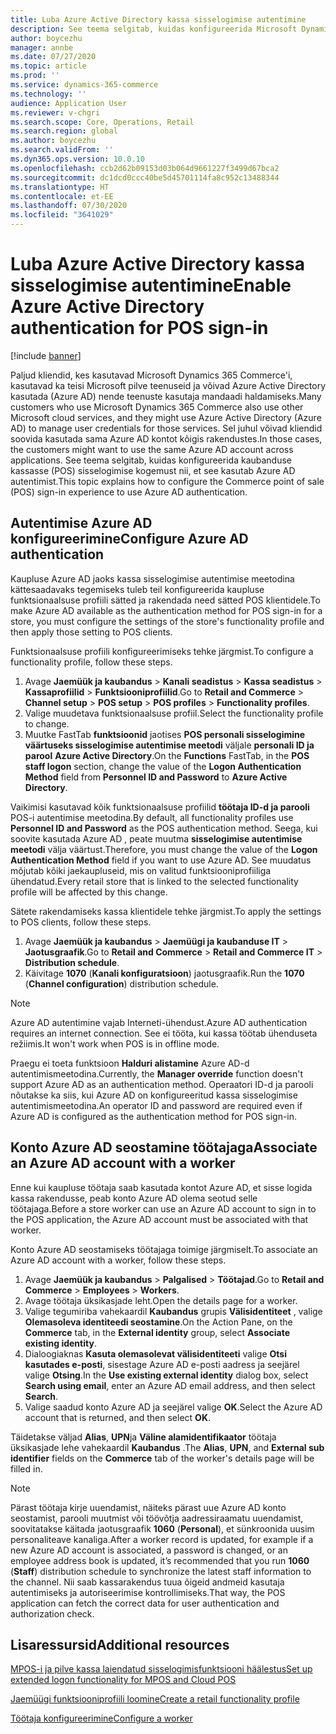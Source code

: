 ```yaml
---
title: Luba Azure Active Directory kassa sisselogimise autentimine
description: See teema selgitab, kuidas konfigureerida Microsoft Dynamics 365 Commerce'i kassasse (POS) sisselogimise kogemust nii, et see kasutab Azure Active Directory autentimist.
author: boycezhu
manager: annbe
ms.date: 07/27/2020
ms.topic: article
ms.prod: ''
ms.service: dynamics-365-commerce
ms.technology: ''
audience: Application User
ms.reviewer: v-chgri
ms.search.scope: Core, Operations, Retail
ms.search.region: global
ms.author: boycezhu
ms.search.validFrom: ''
ms.dyn365.ops.version: 10.0.10
ms.openlocfilehash: ccb2d62b09153d03b064d9661227f3499d67bca2
ms.sourcegitcommit: dc1dcd0ccc40be5d45701114fa8c952c13488344
ms.translationtype: HT
ms.contentlocale: et-EE
ms.lasthandoff: 07/30/2020
ms.locfileid: "3641029"
---
```

# <a name="enable-azure-active-directory-authentication-for-pos-sign-in"></a><span data-ttu-id="073f6-103">Luba Azure Active Directory kassa sisselogimise autentimine</span><span class="sxs-lookup"><span data-stu-id="073f6-103">Enable Azure Active Directory authentication for POS sign-in</span></span>
[!include [banner](includes/banner.md)]


<span data-ttu-id="073f6-104">Paljud kliendid, kes kasutavad Microsoft Dynamics 365 Commerce'i, kasutavad ka teisi Microsoft pilve teenuseid ja võivad Azure Active Directory kasutada (Azure AD) nende teenuste kasutaja mandaadi haldamiseks.</span><span class="sxs-lookup"><span data-stu-id="073f6-104">Many customers who use Microsoft Dynamics 365 Commerce also use other Microsoft cloud services, and they might use Azure Active Directory (Azure AD) to manage user credentials for those services.</span></span> <span data-ttu-id="073f6-105">Sel juhul võivad kliendid soovida kasutada sama Azure AD kontot kõigis rakendustes.</span><span class="sxs-lookup"><span data-stu-id="073f6-105">In those cases, the customers might want to use the same Azure AD account across applications.</span></span> <span data-ttu-id="073f6-106">See teema selgitab, kuidas konfigureerida kaubanduse kassasse (POS) sisselogimise kogemust nii, et see kasutab Azure AD autentimist.</span><span class="sxs-lookup"><span data-stu-id="073f6-106">This topic explains how to configure the Commerce point of sale (POS) sign-in experience to use Azure AD authentication.</span></span>

## <a name="configure-azure-ad-authentication"></a><span data-ttu-id="073f6-107">Autentimise Azure AD konfigureerimine</span><span class="sxs-lookup"><span data-stu-id="073f6-107">Configure Azure AD authentication</span></span>

<span data-ttu-id="073f6-108">Kaupluse Azure AD jaoks kassa sisselogimise autentimise meetodina kättesaadavaks tegemiseks tuleb teil konfigureerida kaupluse funktsionaalsuse profiili sätted ja rakendada need sätted POS klientidele.</span><span class="sxs-lookup"><span data-stu-id="073f6-108">To make Azure AD available as the authentication method for POS sign-in for a store, you must configure the settings of the store's functionality profile and then apply those setting to POS clients.</span></span>

<span data-ttu-id="073f6-109">Funktsionaalsuse profiili konfigureerimiseks tehke järgmist.</span><span class="sxs-lookup"><span data-stu-id="073f6-109">To configure a functionality profile, follow these steps.</span></span>

1. <span data-ttu-id="073f6-110">Avage **Jaemüük ja kaubandus** \> **Kanali seadistus** \> **Kassa seadistus** \> **Kassaprofiilid** \> **Funktsiooniprofiilid**.</span><span class="sxs-lookup"><span data-stu-id="073f6-110">Go to **Retail and Commerce** \> **Channel setup** \> **POS setup** \> **POS profiles** \> **Functionality profiles**.</span></span>
1. <span data-ttu-id="073f6-111">Valige muudetava funktsionaalsuse profiil.</span><span class="sxs-lookup"><span data-stu-id="073f6-111">Select the functionality profile to change.</span></span>
1. <span data-ttu-id="073f6-112">Muutke FastTab **funktsioonid** jaotises **POS personali sisselogimine** **väärtuseks sisselogimise autentimise meetodi** väljale **personali ID ja parool** **Azure Active Directory**.</span><span class="sxs-lookup"><span data-stu-id="073f6-112">On the **Functions** FastTab, in the **POS staff logon** section, change the value of the **Logon Authentication Method** field from **Personnel ID and Password** to **Azure Active Directory**.</span></span>

<span data-ttu-id="073f6-113">Vaikimisi kasutavad kõik funktsionaalsuse profiilid **töötaja ID-d ja parooli** POS-i autentimise meetodina.</span><span class="sxs-lookup"><span data-stu-id="073f6-113">By default, all functionality profiles use **Personnel ID and Password** as the POS authentication method.</span></span> <span data-ttu-id="073f6-114">Seega, kui soovite kasutada Azure AD , peate muutma **sisselogimise autentimise meetodi** välja väärtust.</span><span class="sxs-lookup"><span data-stu-id="073f6-114">Therefore, you must change the value of the **Logon Authentication Method** field if you want to use Azure AD.</span></span> <span data-ttu-id="073f6-115">See muudatus mõjutab kõiki jaekaupluseid, mis on valitud funktsiooniprofiiliga ühendatud.</span><span class="sxs-lookup"><span data-stu-id="073f6-115">Every retail store that is linked to the selected functionality profile will be affected by this change.</span></span>

<span data-ttu-id="073f6-116">Sätete rakendamiseks kassa klientidele tehke järgmist.</span><span class="sxs-lookup"><span data-stu-id="073f6-116">To apply the settings to POS clients, follow these steps.</span></span>

1. <span data-ttu-id="073f6-117">Avage **Jaemüük ja kaubandus** \> **Jaemüügi ja kaubanduse IT** \> **Jaotusgraafik**.</span><span class="sxs-lookup"><span data-stu-id="073f6-117">Go to **Retail and Commerce** \> **Retail and Commerce IT** \> **Distribution schedule**.</span></span>
1. <span data-ttu-id="073f6-118">Käivitage **1070** (**Kanali konfiguratsioon**) jaotusgraafik.</span><span class="sxs-lookup"><span data-stu-id="073f6-118">Run the **1070** (**Channel configuration**) distribution schedule.</span></span>

> [!NOTE]
> <span data-ttu-id="073f6-119">Azure AD autentimine vajab Interneti-ühendust.</span><span class="sxs-lookup"><span data-stu-id="073f6-119">Azure AD authentication requires an internet connection.</span></span> <span data-ttu-id="073f6-120">See ei tööta, kui kassa töötab ühenduseta režiimis.</span><span class="sxs-lookup"><span data-stu-id="073f6-120">It won't work when POS is in offline mode.</span></span>
> 
> <span data-ttu-id="073f6-121">Praegu ei toeta funktsioon **Halduri alistamine** Azure AD-d autentimismeetodina.</span><span class="sxs-lookup"><span data-stu-id="073f6-121">Currently, the **Manager override** function doesn't support Azure AD as an authentication method.</span></span> <span data-ttu-id="073f6-122">Operaatori ID-d ja parooli nõutakse ka siis, kui Azure AD on konfigureeritud kassa sisselogimise autentimismeetodina.</span><span class="sxs-lookup"><span data-stu-id="073f6-122">An operator ID and password are required even if Azure AD is configured as the authentication method for POS sign-in.</span></span>

## <a name="associate-an-azure-ad-account-with-a-worker"></a><span data-ttu-id="073f6-123">Konto Azure AD seostamine töötajaga</span><span class="sxs-lookup"><span data-stu-id="073f6-123">Associate an Azure AD account with a worker</span></span>

<span data-ttu-id="073f6-124">Enne kui kaupluse töötaja saab kasutada kontot Azure AD, et sisse logida kassa rakendusse, peab konto Azure AD olema seotud selle töötajaga.</span><span class="sxs-lookup"><span data-stu-id="073f6-124">Before a store worker can use an Azure AD account to sign in to the POS application, the Azure AD account must be associated with that worker.</span></span>

<span data-ttu-id="073f6-125">Konto Azure AD seostamiseks töötajaga toimige järgmiselt.</span><span class="sxs-lookup"><span data-stu-id="073f6-125">To associate an Azure AD account with a worker, follow these steps.</span></span>

1. <span data-ttu-id="073f6-126">Avage **Jaemüük ja kaubandus** \> **Palgalised** \> **Töötajad**.</span><span class="sxs-lookup"><span data-stu-id="073f6-126">Go to **Retail and Commerce** \> **Employees** \> **Workers**.</span></span>
1. <span data-ttu-id="073f6-127">Avage töötaja üksikasjade leht.</span><span class="sxs-lookup"><span data-stu-id="073f6-127">Open the details page for a worker.</span></span>
1. <span data-ttu-id="073f6-128">Valige tegumiriba vahekaardil **Kaubandus** grupis **Välisidentiteet** , valige **Olemasoleva identiteedi seostamine**.</span><span class="sxs-lookup"><span data-stu-id="073f6-128">On the Action Pane, on the **Commerce** tab, in the **External identity** group, select **Associate existing identity**.</span></span>
1. <span data-ttu-id="073f6-129">Dialoogiaknas **Kasuta olemasolevat välisidentiteeti** valige **Otsi kasutades e-posti**, sisestage Azure AD e-posti aadress ja seejärel valige **Otsing**.</span><span class="sxs-lookup"><span data-stu-id="073f6-129">In the **Use existing external identity** dialog box, select **Search using email**, enter an Azure AD email address, and then select **Search**.</span></span>
1. <span data-ttu-id="073f6-130">Valige saadud konto Azure AD ja seejärel valige **OK**.</span><span class="sxs-lookup"><span data-stu-id="073f6-130">Select the Azure AD account that is returned, and then select **OK**.</span></span>

<span data-ttu-id="073f6-131">Täidetakse väljad **Alias**, **UPN**ja **Väline alamidentifikaator** töötaja üksikasjade lehe vahekaardil **Kaubandus** .</span><span class="sxs-lookup"><span data-stu-id="073f6-131">The **Alias**, **UPN**, and **External sub identifier** fields on the **Commerce** tab of the worker's details page will be filled in.</span></span>

> [!NOTE]
> <span data-ttu-id="073f6-132">Pärast töötaja kirje uuendamist, näiteks pärast uue Azure AD konto seostamist, parooli muutmist või töövõtja aadressiraamatu uuendamist, soovitatakse käitada jaotusgraafik **1060** (**Personal**), et sünkroonida uusim personaliteave kanaliga.</span><span class="sxs-lookup"><span data-stu-id="073f6-132">After a worker record is updated, for example if a new Azure AD account is associated, a password is changed, or an employee address book is updated, it’s recommended that you run **1060** (**Staff**) distribution schedule to synchronize the latest staff information to the channel.</span></span> <span data-ttu-id="073f6-133">Nii saab kassarakendus tuua õigeid andmeid kasutaja autentimiseks ja autoriseerimise kontrollimiseks.</span><span class="sxs-lookup"><span data-stu-id="073f6-133">That way, the POS application can fetch the correct data for user authentication and authorization check.</span></span>

## <a name="additional-resources"></a><span data-ttu-id="073f6-134">Lisaressursid</span><span class="sxs-lookup"><span data-stu-id="073f6-134">Additional resources</span></span>

[<span data-ttu-id="073f6-135">MPOS-i ja pilve kassa laiendatud sisselogimisfunktsiooni häälestus</span><span class="sxs-lookup"><span data-stu-id="073f6-135">Set up extended logon functionality for MPOS and Cloud POS</span></span>](extended-logon.md)

[<span data-ttu-id="073f6-136">Jaemüügi funktsiooniprofiili loomine</span><span class="sxs-lookup"><span data-stu-id="073f6-136">Create a retail functionality profile</span></span>](retail-functionality-profile.md)

[<span data-ttu-id="073f6-137"> Töötaja konfigureerimine</span><span class="sxs-lookup"><span data-stu-id="073f6-137">Configure a worker</span></span>](https://docs.microsoft.com/dynamics365/commerce/tasks/worker)
